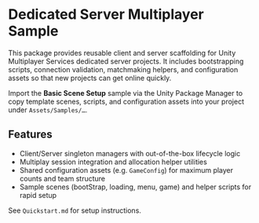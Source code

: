 # Dedicated Server Multiplayer Sample

This package provides reusable client and server scaffolding for Unity Multiplayer Services dedicated server projects. It includes bootstrapping scripts, connection validation, matchmaking helpers, and configuration assets so that new projects can get online quickly.

Import the **Basic Scene Setup** sample via the Unity Package Manager to copy template scenes, scripts, and configuration assets into your project under `Assets/Samples/…`.

## Features
- Client/Server singleton managers with out-of-the-box lifecycle logic
- Multiplay session integration and allocation helper utilities
- Shared configuration assets (e.g. `GameConfig`) for maximum player counts and team structure
- Sample scenes (bootStrap, loading, menu, game) and helper scripts for rapid setup

See `Quickstart.md` for setup instructions.
